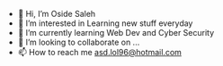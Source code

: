- 👋 Hi, I’m Oside Saleh
- 👀 I’m interested in Learning new stuff everyday
- 🌱 I’m currently learning Web Dev and Cyber Security
- 💞️ I’m looking to collaborate on ...
- 📫 How to reach me asd.lol96@hotmail.com

<!---
oside96/oside96 is a ✨ special ✨ repository because its `README.md` (this file) appears on your GitHub profile.
You can click the Preview link to take a look at your changes.
--->

